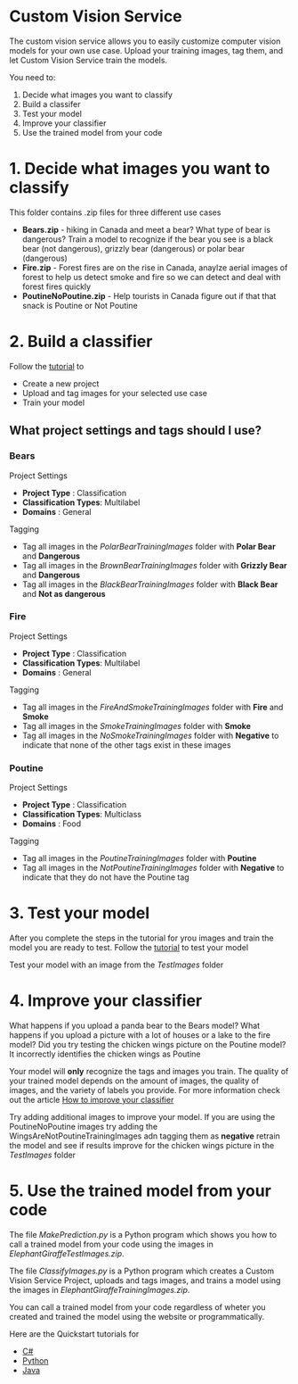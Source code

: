 # Custom Vision Service
The custom vision service allows you to easily customize computer vision models for your own use case. Upload your training images, tag them, and let Custom Vision Service train the models.

You need to:
1. Decide what images you want to classify
2. Build a classifer
3. Test your model
4. Improve your classifier
5. Use the trained model from your code

# 1. Decide what images you want to classify
This folder contains .zip files for three different use cases
* **Bears.zip** - hiking in Canada and meet a bear? What type of bear is dangerous?  Train a model to recognize if the bear you see is a black bear (not dangerous), grizzly bear (dangerous) or polar bear (dangerous)
* **Fire.zip** - Forest fires are on the rise in Canada, anaylze aerial images of forest to help us detect smoke and fire so we can detect and deal with forest fires quickly
* **PoutineNoPoutine.zip** - Help tourists in Canada figure out if that that snack is Poutine or Not Poutine

# 2. Build a classifier 
Follow the [tutorial](https://docs.microsoft.com/en-us/azure/cognitive-services/Custom-Vision-Service/getting-started-build-a-classifier) to 
* Create a new project
* Upload and tag images for your selected use case
* Train your model

## What project settings and tags should I use?
### Bears
Project Settings
* **Project Type** : Classification
* **Classification Types**: Multilabel
* **Domains** : General

 Tagging
 * Tag all images in the *PolarBearTrainingImages* folder with **Polar Bear** and **Dangerous**
 * Tag all images in the *BrownBearTrainingImages* folder with **Grizzly Bear** and **Dangerous**
 * Tag all images in the *BlackBearTrainingImages* folder with **Black Bear** and **Not as dangerous**

### Fire
Project Settings
* **Project Type** : Classification
* **Classification Types**: Multilabel
* **Domains** : General

 Tagging
 * Tag all images in the *FireAndSmokeTrainingImages* folder with **Fire** and **Smoke**
 * Tag all images in the *SmokeTrainingImages* folder with **Smoke** 
 * Tag all images in the *NoSmokeTrainingImages* folder with **Negative** to indicate that none of the other tags exist in these images

### Poutine
Project Settings
* **Project Type** : Classification
* **Classification Types**: Multiclass
* **Domains** : Food

 Tagging
 * Tag all images in the *PoutineTrainingImages* folder with **Poutine**
 * Tag all images in the *NotPoutineTrainingImages* folder with **Negative** to indicate that they do not have the Poutine tag 

# 3. Test your model
After you complete the steps in the tutorial for yrou images and train the model you are ready to test. Follow the [tutorial](https://docs.microsoft.com/en-us/azure/cognitive-services/Custom-Vision-Service/test-your-model) to test your model

Test your model with an image from the *TestImages* folder

# 4. Improve your classifier
What happens if you upload a panda bear to the Bears model? What happens if you upload a picture with a lot of houses or a lake to the fire model? Did you try testing the chicken wings picture on the Poutine model? It incorrectly identifies the chicken wings as Poutine

Your model will **only** recognize the tags and images you train. The quality of your trained model depends on the amount of images, the quality of images, and the variety of labels you provide. For more information check out the article [How to improve your classifier](https://docs.microsoft.com/en-us/azure/cognitive-services/Custom-Vision-Service/getting-started-improving-your-classifier)

Try adding additional images to improve your model. If you are using the PoutineNoPoutine images try adding the WingsAreNotPoutineTrainingImages adn tagging them as **negative** retrain the model and see if results improve for the chicken wings picture in the *TestImages* folder

# 5. Use the trained model from your code
The file *MakePrediction.py* is a Python program which shows you how to call a trained model from your code using the images in *ElephantGiraffeTestImages.zip*. 

The file *ClassifyImages.py* is a Python program which creates a Custom Vision Service Project, uploads and tags images, and trains a model using the images in *ElephantGiraffeTrainingImages.zip*. 

You can call a trained model from your code regardless of wheter you created and trained the model using the website or programmatically.

Here are the Quickstart tutorials for
* [C#](https://docs.microsoft.com/en-us/azure/cognitive-services/Custom-Vision-Service/csharp-tutorial)
* [Python](https://docs.microsoft.com/en-us/azure/cognitive-services/Custom-Vision-Service/python-tutorial)
* [Java](https://docs.microsoft.com/en-us/azure/cognitive-services/Custom-Vision-Service/java-tutorial)




